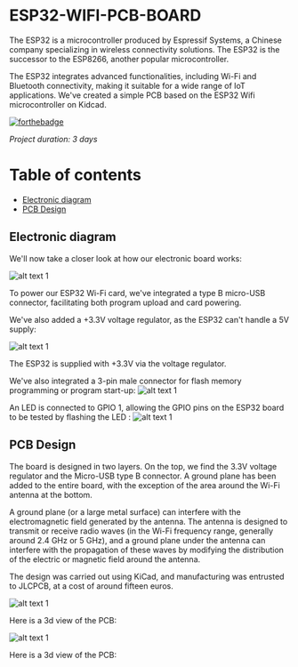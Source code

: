 # ESP32-WIFI-PCB-BOARD



The ESP32 is a microcontroller produced by Espressif Systems, a Chinese company specializing in wireless connectivity solutions. The ESP32 is the successor to the ESP8266, another popular microcontroller.

The ESP32 integrates advanced functionalities, including Wi-Fi and Bluetooth connectivity, making it suitable for a wide range of IoT applications. We've created a simple PCB based on the ESP32 Wifi microcontroller on Kidcad.


[![forthebadge](https://forthebadge.com/images/badges/built-with-love.svg)](https://forthebadge.com)


*Project duration: 3 days*


# Table of contents
- [Electronic diagram](#electronic-diagram)
- [PCB Design](#pcb-design)
  

## Electronic diagram

We'll now take a closer look at how our electronic board works:

![alt text 1](esp32_image/esp32_6.png) 

To power our ESP32 Wi-Fi card, we've integrated a type B micro-USB connector, facilitating both program upload and card powering.

We've also added a +3.3V voltage regulator, as the ESP32 can't handle a 5V supply:

![alt text 1](esp32_image/esp32_1.png) 

The ESP32 is supplied with +3.3V via the voltage regulator.

We've also integrated a 3-pin male connector for flash memory programming or program start-up:
![alt text 1](esp32_image/esp32_2.png) 

An LED is connected to GPIO 1, allowing the GPIO pins on the ESP32 board to be tested by flashing the LED :
![alt text 1](esp32_image/esp32_3.png) 


## PCB Design

The board is designed in two layers. On the top, we find the 3.3V voltage regulator and the Micro-USB type B connector. A ground plane has been added to the entire board, with the exception of the area around the Wi-Fi antenna at the bottom.

A ground plane (or a large metal surface) can interfere with the electromagnetic field generated by the antenna. The antenna is designed to transmit or receive radio waves (in the Wi-Fi frequency range, generally around 2.4 GHz or 5 GHz), and a ground plane under the antenna can interfere with the propagation of these waves by modifying the distribution of the electric or magnetic field around the antenna.

The design was carried out using KiCad, and manufacturing was entrusted to JLCPCB, at a cost of around fifteen euros.

![alt text 1](esp32_image/esp32_4.png) 

Here is a 3d view of the PCB:

![alt text 1](esp32_image/esp32_5.png) 

Here is a 3d view of the PCB:




  





